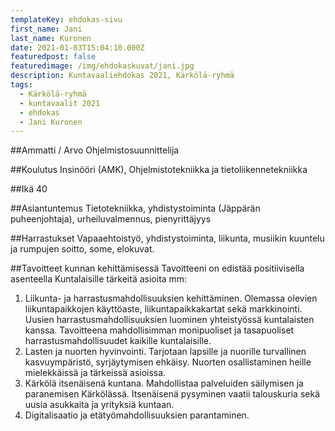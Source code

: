 ```yaml
---
templateKey: ehdokas-sivu
first_name: Jani
last_name: Kuronen
date: 2021-01-03T15:04:10.000Z
featuredpost: false
featuredimage: /img/ehdokaskuvat/jani.jpg
description: Kuntavaaliehdokas 2021, Kärkölä-ryhmä
tags:
  - Kärkölä-ryhmä
  - kuntavaalit 2021
  - ehdokas
  - Jani Kuronen
---
```

##Ammatti / Arvo
Ohjelmistosuunnittelija

##Koulutus
Insinööri (AMK), Ohjelmistotekniikka ja tietoliikennetekniikka

##Ikä
40

##Asiantuntemus
Tietotekniikka, yhdistystoiminta (Jäppärän puheenjohtaja), urheiluvalmennus, pienyrittäjyys

##Harrastukset
Vapaaehtoistyö, yhdistystoiminta, liikunta, musiikin kuuntelu ja rumpujen soitto, some, elokuvat.

##Tavoitteet kunnan kehittämisessä
Tavoitteeni on edistää positiivisella asenteella Kuntalaisille tärkeitä asioita mm:

1. Liikunta- ja harrastusmahdollisuuksien kehittäminen. Olemassa olevien liikuntapaikkojen käyttöaste, liikuntapaikkakartat sekä markkinointi. Uusien harrastusmahdollisuuksien luominen yhteistyössä kuntalaisten kanssa. Tavoitteena mahdollisimman monipuoliset ja tasapuoliset harrastusmahdollisuudet kaikille kuntalaisille.
2. Lasten ja nuorten hyvinvointi. Tarjotaan lapsille ja nuorille turvallinen kasvuympäristö, syrjäytymisen ehkäisy. Nuorten osallistaminen heille mielekkäissä ja tärkeissä asioissa.
3. Kärkölä itsenäisenä kuntana. Mahdollistaa palveluiden säilymisen ja paranemisen Kärkölässä. Itsenäisenä pysyminen vaatii talouskuria sekä uusia asukkaita ja yrityksiä kuntaan. 
4. Digitalisaatio ja etätyömahdollisuuksien parantaminen.
